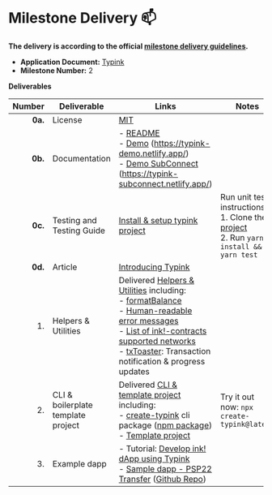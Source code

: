 # Milestone Delivery :mailbox:

**The delivery is according to the official [milestone delivery guidelines](https://github.com/w3f/Grants-Program/blob/master/docs/Support%20Docs/milestone-deliverables-guidelines.md).**  

* **Application Document:** [Typink](https://github.com/w3f/Grants-Program/blob/master/applications/typink.md)
* **Milestone Number:** 2

**Deliverables**

| Number | Deliverable | Links | Notes |
| -----: | ----------- | ----- | ------ | 
| **0a.** | License | [MIT](https://github.com/dedotdev/typink/blob/w3f-delivery-m2/LICENSE) | |
| **0b.** | Documentation | - [README](https://github.com/dedotdev/typink/blob/w3f-delivery-m2/README.md) <br />- [Demo](https://github.com/dedotdev/typink/tree/w3f-delivery-m2/examples/demo) (https://typink-demo.netlify.app/) <br />- [Demo SubConnect](https://github.com/dedotdev/typink/tree/w3f-delivery-m2/examples/demo-subconnect) (https://typink-subconnect.netlify.app/) | |
| **0c.** | Testing and Testing Guide | [Install & setup typink project](https://github.com/dedotdev/typink/tree/w3f-delivery-m2?tab=readme-ov-file#getting-started) | Run unit tests instructions: <br/> 1. Clone the [project](https://github.com/dedotdev/typink/tree/w3f-delivery-m2) <br/> 2. Run `yarn install && yarn test` |
| **0d.** | Article | [Introducing Typink](https://docs.dedot.dev/typink/introducing-typink) | |
| 1. | Helpers & Utilities | Delivered [Helpers & Utilities](https://grants.web3.foundation/applications/typink#helpers--utilities) including: <br/> - [formatBalance](https://github.com/dedotdev/typink/blob/w3f-delivery-m2/packages/typink/src/utils/formatBalance.ts) <br /> - [Human-readable error messages](https://github.com/dedotdev/typink/blob/w3f-delivery-m2/packages/typink/src/utils/errors.ts) <br /> - [List of ink!-contracts supported networks](https://github.com/dedotdev/typink/tree/w3f-delivery-m2/packages/typink/src/networks) <br /> - [txToaster](https://github.com/dedotdev/typink/blob/w3f-delivery-m2/packages/create-typink/src/templates/default/ui/src/utils/txToaster.tsx): Transaction notification & progress updates  |  |
| 2. | CLI & boilerplate template project | Delivered [CLI & template project](https://grants.web3.foundation/applications/typink#cli--boilerplatestarter-project-template) including: <br/> - [create-typink](https://github.com/dedotdev/typink/tree/w3f-delivery-m2/packages/create-typink) cli package ([npm package](https://www.npmjs.com/package/create-typink)) <br /> - [Template project](https://github.com/dedotdev/typink/tree/w3f-delivery-m2/packages/create-typink/src/templates/default) | Try it out now: `npx create-typink@latest` |
| 3. | Example dapp | - Tutorial: [Develop ink! dApp using Typink](https://docs.dedot.dev/help-and-faq/tutorials/develop-ink-dapp-using-typink) <br /> - [Sample dapp - PSP22 Transfer](https://psp22-transfer.netlify.app/) ([Github Repo](https://github.com/sinzii/psp22-transfer))  |   |


